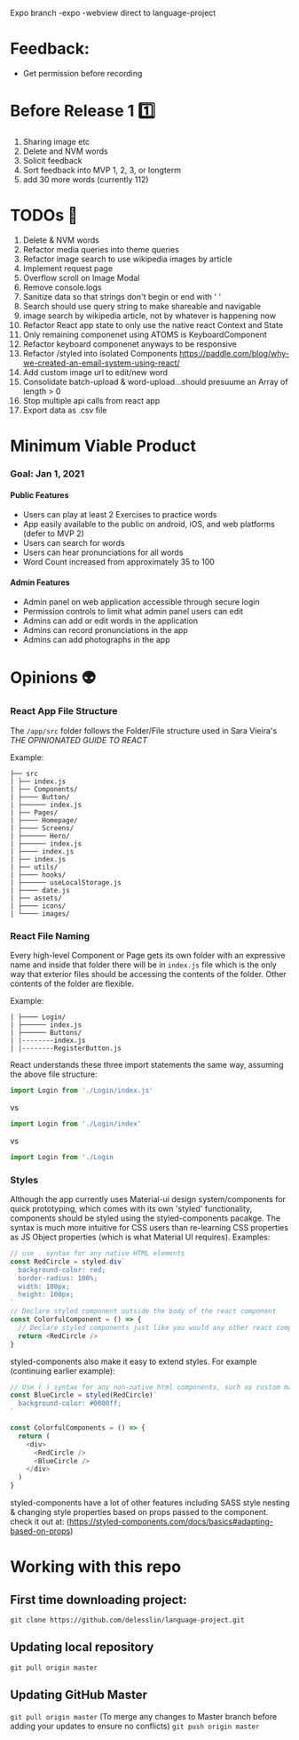 Expo branch
-expo
-webview direct to language-project

# Feedback:
- Get permission before recording

# Before Release 1 1️⃣
1. Sharing image etc
2. Delete and NVM words
3. Solicit feedback
4. Sort feedback into MVP 1, 2, 3, or longterm
5. add 30 more words (currently 112)

# TODOs 📎

1.  Delete & NVM words
2.  Refactor media queries into theme queries
3.  Refactor image search to use wikipedia images by article
4.  Implement request page
5.  Overflow scroll on Image Modal
6.  Remove console.logs
7. Sanitize data so that strings don't begin or end with ' '
8. Search should use query string to make shareable and navigable
9. image search by wikipedia article, not by whatever is happening now
10. Refactor React app state to only use the native react Context and State
   1. Only remaining componenet using ATOMS is KeyboardComponent
   2. Refactor keyboard componenet anyways to be responsive
11. Refactor /styled into isolated Components <https://paddle.com/blog/why-we-created-an-email-system-using-react/>
12. Add custom image url to edit/new word
13. Consolidate batch-upload & word-upload...should presuume an Array of length > 0
14. Stop multiple api calls from react app
15. Export data as .csv file

# Minimum Viable Product

### Goal: Jan 1, 2021

#### Public Features

- Users can play at least 2 Exercises to practice words
- App easily available to the public on android, iOS, and web platforms (defer to MVP 2)
- Users can search for words
- Users can hear pronunciations for all words
- Word Count increased from approximately 35 to 100

#### Admin Features

- Admin panel on web application accessible through secure login
- Permission controls to limit what admin panel users can edit
- Admins can add or edit words in the application
- Admins can record pronunciations in the app
- Admins can add photographs in the app

# Opinions 👽

### React App File Structure

The `/app/src` folder follows the Folder/File structure used in Sara Vieira's _THE OPINIONATED GUIDE TO REACT_

Example:

```
├── src
| ├── index.js
| ├── Components/
| ├──── Button/
| ├────── index.js
| ├── Pages/
| ├──── Homepage/
| ├──── Screens/
| ├────── Hero/
| ├────── index.js
| ├──── index.js
| ├── index.js
| ├── utils/
| ├──── hooks/
| ├────── useLocalStorage.js
| ├──── date.js
| ├── assets/
| ├──── icons/
| └──── images/
```

### React File Naming

Every high-level Component or Page gets its own folder with an expressive name and inside that folder there will be in `index.js` file which is the only way that exterior files should be accessing the contents of the folder. Other contents of the folder are flexible.

Example:

```
| ├──── Login/
| ├────── index.js
| ├────── Buttons/
| |--------index.js
| |--------RegisterButton.js
```

React understands these three import statements the same way, assuming the above file structure:

```javascript
import Login from './Login/index.js'
```

vs

```javascript
import Login from './Login/index'
```

vs

```javascript
import Login from './Login
```

### Styles

Although the app currently uses Material-ui design system/components for quick prototyping, which comes with its own 'styled' functionality, components should be styled using the styled-components pacakge. The syntax is much more intuitive for CSS users than re-learning CSS properties as JS Object properties (which is what Material UI requires).
Examples:

```javascript
// use . syntax for any native HTML elements
const RedCircle = styled.div`
  background-color: red;
  border-radius: 100%;
  width: 100px;
  height: 100px;
`
// Declare styled component outside the body of the react component
const ColorfulComponent = () => {
  // Declare styled components just like you would any other react component
  return <RedCircle />
}
```

styled-components also make it easy to extend styles.
For example (continuing earlier example):

```javascript
// Use ( ) syntax for any non-native html components, such as custom made components and Material UI components
const BlueCircle = styled(RedCircle)`
  background-color: #0000ff;
`

const ColorfulComponents = () => {
  return (
    <div>
      <RedCircle />
      <BlueCircle />
    </div>
  )
}
```

styled-components have a lot of other features including SASS style nesting & changing style properties based on props passed to the component. check it out at: (https://styled-components.com/docs/basics#adapting-based-on-props)

# Working with this repo

## First time downloading project:

`git clone https://github.com/delesslin/language-project.git`

## Updating local repository

`git pull origin master`

## Updating GitHub Master

`git pull origin master`
(To merge any changes to Master branch before adding your updates to ensure no conflicts)
`git push origin master`
